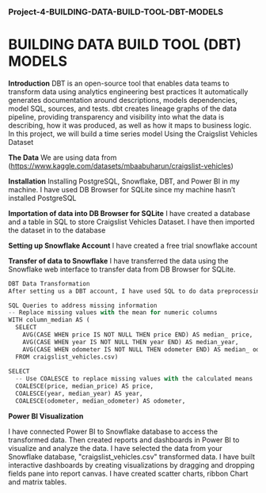 ### Project-4-BUILDING-DATA-BUILD-TOOL-DBT-MODELS
# **BUILDING DATA BUILD TOOL (DBT) MODELS**


**Introduction**
DBT is an open-source tool that enables data teams to transform data using analytics engineering best practices
It automatically generates documentation around descriptions, models dependencies, model SQL, sources, and tests. dbt creates lineage graphs of the data pipeline, providing transparency and visibility into what the data is describing, how it was produced, as well as how it maps to business logic. 
In this project, we will build a time series model Using the Craigslist Vehicles Dataset

**The Data**
We are using data from (https://www.kaggle.com/datasets/mbaabuharun/craigslist-vehicles)

**Installation**
Installing PostgreSQL, Snowflake, DBT, and Power BI in my machine. 
I have used DB Browser for SQLite since my machine hasn’t installed PostgreSQL

**Importation of data into DB Browser for SQLite**
I have created a database and a table in SQL to store Craigslist Vehicles Dataset. 
I have then imported the dataset in to the database

**Setting up Snowflake Account**
I have created a free trial snowflake account 

**Transfer of data to Snowflake**
I have transferred the data using the Snowflake web interface to transfer data from DB Browser for SQLite.

```python 
DBT Data Transformation
After setting us a DBT account, I have used SQL to do data preprocessing, i.e. handling missing information, .

SQL Queries to address missing information
-- Replace missing values with the mean for numeric columns
WITH column_median AS (
  SELECT
    AVG(CASE WHEN price IS NOT NULL THEN price END) AS median_ price,
    AVG(CASE WHEN year IS NOT NULL THEN year END) AS median_year,
    AVG(CASE WHEN odometer IS NOT NULL THEN odometer END) AS median_ odometer,
  FROM craigslist_vehicles.csv)
 
SELECT
  -- Use COALESCE to replace missing values with the calculated means
  COALESCE(price, median_price) AS price,
  COALESCE(year, median_year) AS year,
  COALESCE(odometer, median_odometer) AS odometer,
```

**Power BI Visualization**

I have connected Power BI to Snowflake database to access the transformed data. Then created reports and dashboards in Power BI to visualize and analyze the data.
I have selected the data from your Snowflake database, "craigslist_vehicles.csv" transformed data. 
I have built interactive dashboards by creating visualizations by dragging and dropping fields pane into report canvas. 
I have created scatter charts, ribbon Chart and matrix tables.  

